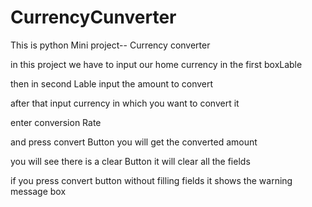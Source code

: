 # CurrencyCunverter

This is python Mini project-- Currency converter

in this project we have to input our home currency in the first boxLable

then in second Lable input the amount to convert

after that input currency in which you want to convert it

enter conversion Rate

and press convert Button you will get the converted amount

you will see there is a clear Button it will clear all the fields

if you press convert button without filling fields it shows the warning message box
